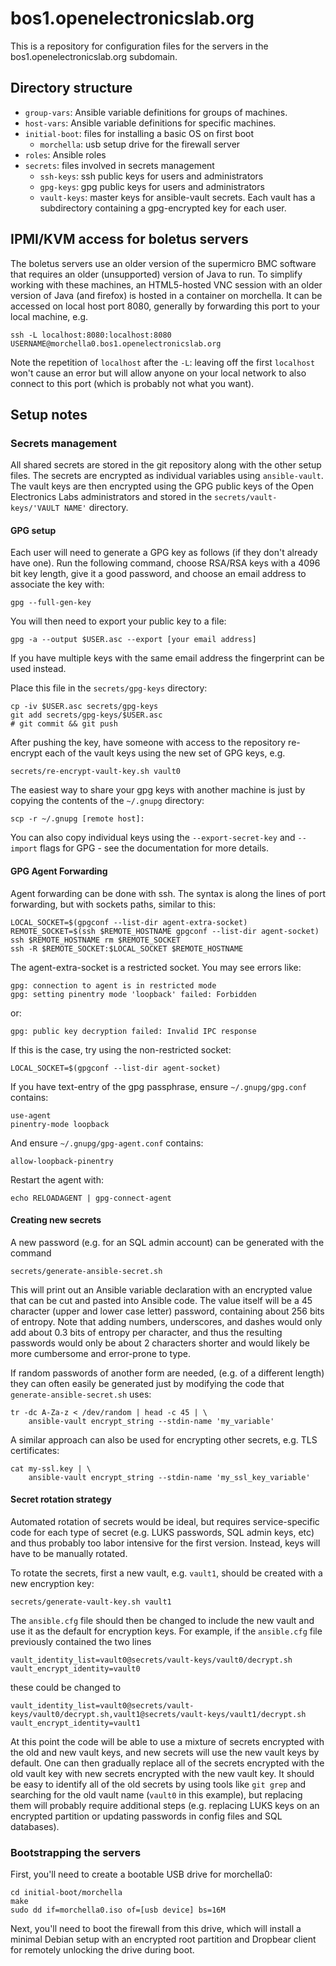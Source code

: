 # bos1.openelectronicslab.org

This is a repository for configuration files for the servers in the
bos1.openelectronicslab.org subdomain.

## Directory structure

  - `group-vars`: Ansible variable definitions for groups of machines.
  - `host-vars`: Ansible variable definitions for specific machines.
  - `initial-boot`: files for installing a basic OS on first boot
      - `morchella`: usb setup drive for the firewall server
  - `roles`: Ansible roles
  - `secrets`: files involved in secrets management
      - `ssh-keys`: ssh public keys for users and administrators
      - `gpg-keys`: gpg public keys for users and administrators
      - `vault-keys`: master keys for ansible-vault secrets. Each vault has
        a subdirectory containing a gpg-encrypted key for each user.

## IPMI/KVM access for boletus servers

The boletus servers use an older version of the supermicro BMC software that
requires an older (unsupported) version of Java to run.  To simplify working
with these machines, an HTML5-hosted VNC session with an older version of Java
(and firefox) is hosted in a container on morchella.  It can be accessed on
local host port 8080, generally by forwarding this port to your local machine,
e.g.

    ssh -L localhost:8080:localhost:8080 USERNAME@morchella0.bos1.openelectronicslab.org

Note the repetition of `localhost` after the `-L`: leaving off the first
`localhost` won't cause an error but will allow anyone on your local network
to also connect to this port (which is probably not what you want).

## Setup notes

### Secrets management

All shared secrets are stored in the git repository along with the other setup
files.  The secrets are encrypted as individual variables using
`ansible-vault`.  The vault keys are then encrypted using the GPG public keys
of the Open Electronics Labs administrators and stored in the
`secrets/vault-keys/'VAULT NAME'` directory.

#### GPG setup

Each user will need to generate a GPG key as follows (if they don't already
have one).  Run the following command, choose RSA/RSA keys with a 4096 bit key
length, give it a good password, and choose an email address to associate the
key with:

    gpg --full-gen-key


You will then need to export your public key to a file:

    gpg -a --output $USER.asc --export [your email address]

If you have multiple keys with the same email address the fingerprint can be
used instead.

Place this file in the `secrets/gpg-keys` directory:

    cp -iv $USER.asc secrets/gpg-keys
    git add secrets/gpg-keys/$USER.asc
    # git commit && git push

After pushing the key, have someone with access to the repository re-encrypt
each of the vault keys using the new set of GPG keys, e.g.

    secrets/re-encrypt-vault-key.sh vault0

The easiest way to share your gpg keys with another machine is just by copying
the contents of the `~/.gnupg` directory:

    scp -r ~/.gnupg [remote host]:

You can also copy individual keys using the `--export-secret-key` and
`--import` flags for GPG - see the documentation for more details.

#### GPG Agent Forwarding

Agent forwarding can be done with ssh. The syntax is along the lines of port
forwarding, but with sockets paths, similar to this:

    LOCAL_SOCKET=$(gpgconf --list-dir agent-extra-socket)
    REMOTE_SOCKET=$(ssh $REMOTE_HOSTNAME gpgconf --list-dir agent-socket)
    ssh $REMOTE_HOSTNAME rm $REMOTE_SOCKET
    ssh -R $REMOTE_SOCKET:$LOCAL_SOCKET $REMOTE_HOSTNAME


The agent-extra-socket is a restricted socket.  You may see errors like:

    gpg: connection to agent is in restricted mode
    gpg: setting pinentry mode 'loopback' failed: Forbidden

or:

    gpg: public key decryption failed: Invalid IPC response

If this is the case, try using the non-restricted socket:

    LOCAL_SOCKET=$(gpgconf --list-dir agent-socket)

If you have text-entry of the gpg passphrase, ensure `~/.gnupg/gpg.conf`
contains:

    use-agent
    pinentry-mode loopback

And ensure `~/.gnupg/gpg-agent.conf` contains:

    allow-loopback-pinentry

Restart the agent with:

    echo RELOADAGENT | gpg-connect-agent

#### Creating new secrets

A new password (e.g. for an SQL admin account) can be generated with the
command

    secrets/generate-ansible-secret.sh

This will print out an Ansible variable declaration with an encrypted value
that can be cut and pasted into Ansible code.  The value itself will be a
45 character (upper and lower case letter) password, containing about 256
bits of entropy.  Note that adding numbers, underscores, and dashes would
only add about 0.3 bits of entropy per character, and thus the resulting
passwords would only be about 2 characters shorter and would likely be more
cumbersome and error-prone to type.

If random passwords of another form are needed, (e.g. of a
different length) they can often easily be generated just by modifying the code
that `generate-ansible-secret.sh` uses:

    tr -dc A-Za-z < /dev/random | head -c 45 | \
        ansible-vault encrypt_string --stdin-name 'my_variable'

A similar approach can also be used for encrypting other secrets, e.g. TLS
certificates:

    cat my-ssl.key | \
        ansible-vault encrypt_string --stdin-name 'my_ssl_key_variable'

#### Secret rotation strategy

Automated rotation of secrets would be ideal, but requires service-specific
code for each type of secret (e.g. LUKS passwords, SQL admin keys, etc) and
thus probably too labor intensive for the first version.  Instead, keys will
have to be manually rotated.

To rotate the secrets, first a new vault, e.g. `vault1`, should be created with
a new encryption key:

    secrets/generate-vault-key.sh vault1

The `ansible.cfg` file should then be changed to include the new vault and use
it as the default for encryption keys.  For example, if the `ansible.cfg` file
previously contained the two lines

    vault_identity_list=vault0@secrets/vault-keys/vault0/decrypt.sh
    vault_encrypt_identity=vault0

these could be changed to

    vault_identity_list=vault0@secrets/vault-keys/vault0/decrypt.sh,vault1@secrets/vault-keys/vault1/decrypt.sh
    vault_encrypt_identity=vault1

At this point the code will be able to use a mixture of secrets encrypted
with the old and new vault keys, and new secrets will use the new vault
keys by default.  One can then gradually replace all of the secrets
encrypted with the old vault key with new secrets encrypted with the new
vault key.  It should be easy to identify all of the old secrets by using
tools like `git grep` and searching for the old vault name (`vault0` in
this example), but replacing them will probably require additional steps
(e.g. replacing LUKS keys on an encrypted partition or updating passwords
in config files and SQL databases).

### Bootstrapping the servers

First, you'll need to create a bootable USB drive for morchella0:

    cd initial-boot/morchella
    make
    sudo dd if=morchella0.iso of=[usb device] bs=16M

Next, you'll need to boot the firewall from this drive, which will install a
minimal Debian setup with an encrypted root partition and Dropbear client for
remotely unlocking the drive during boot.
